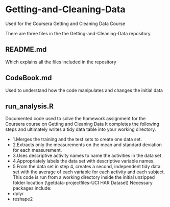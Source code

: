 # Getting-and-Cleaning-Data
Used for the Coursera Getting and Cleaning Data Course

There are three files in the the Getting-and-Cleaning-Data repository.

## README.md
  Which explains all the files included in the repository
  
## CodeBook.md
 Used to understand how the code manipulates and changes the initial data

## run_analysis.R
  Documented code used to solve the homework assignment for the Coursera course on Getting and Cleaning Data
  It completes the following steps  and ultimately writes a tidy data table into your working directory.
  * 1.Merges the training and the test sets to create one data set.
  * 2.Extracts only the measurements on the mean and standard deviation for each measurement. 
  * 3.Uses descriptive activity names to name the activities in the data set
  * 4.Appropriately labels the data set with descriptive variable names. 
  * 5.From the data set in step 4, creates a second, independent tidy data set with the average of each variable for each activity and each subject.
  This code is run from a working directory inside the initial unzipped folder location (\getdata-projectfiles-UCI HAR Dataset)
  Necessary packages include:
  * dplyr
  * reshape2

